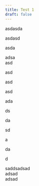 ```yaml
---
title: Test 1
draft: false
---
```


asdasda

asdasd

asda

adsa\
asd

asd

asd

asd

ada

ds

da

sd

a

da

d

saddsadsad\
adsad\
adsad
